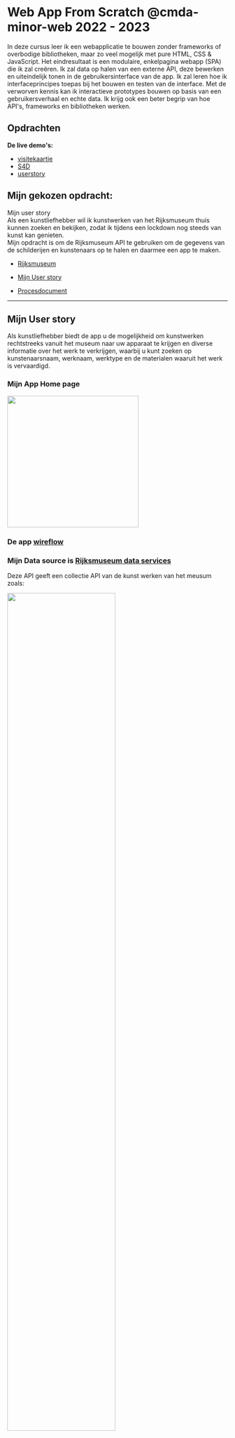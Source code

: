 # Web App From Scratch @cmda-minor-web 2022 - 2023

In deze cursus leer ik een webapplicatie te bouwen zonder frameworks of overbodige bibliotheken, maar zo veel mogelijk met pure HTML, CSS & JavaScript. Het eindresultaat is een modulaire, enkelpagina webapp (SPA) die ik zal creëren. Ik zal data op halen van een externe API, deze bewerken en uiteindelijk tonen in de gebruikersinterface van de app. Ik zal leren hoe ik interfaceprincipes toepas bij het bouwen en testen van de interface. Met de verworven kennis kan ik interactieve prototypes bouwen op basis van een gebruikersverhaal en echte data. Ik krijg ook een beter begrip van hoe API's, frameworks en bibliotheken werken.

## Opdrachten
**De live demo's:** 
  - [visitekaartje](visitekaartje/index.html)
  - [S4D](S4D/index.html)
  - [userstory](userstory/index.html)

## Mijn gekozen opdracht:
  Mijn user story
   <br> Als een kunstliefhebber wil ik kunstwerken van het Rijksmuseum thuis kunnen zoeken en bekijken, zodat ik tijdens een lockdown nog steeds van kunst kan genieten.
   <br> Mijn opdracht is om de Rijksmuseum API te gebruiken om de gegevens van de schilderijen en kunstenaars op te halen en daarmee een app te maken.
   
   - [Rijksmuseum](https://github.com/cmda-minor-web/web-app-from-scratch-2223/blob/main/course/rijksmuseum.md)
   - [Mijn User story](userstory/index.html)
   
   - [Procesdocument](https://github.com/SundousKanaan/web-app-from-scratch-2223/wiki)

---
## Mijn User story

Als kunstliefhebber biedt de app u de mogelijkheid om kunstwerken rechtstreeks vanuit het museum naar uw apparaat te krijgen en diverse informatie over het werk te verkrijgen, waarbij u kunt zoeken op kunstenaarsnaam, werknaam, werktype en de materialen waaruit het werk is vervaardigd.

### Mijn App Home page

<img src="https://github.com/SundousKanaan/web-app-from-scratch-2223/blob/6df7961c9a25df6d20df830a1039a505f9568e64/userstory/images/home.png" width="300px" >

### De app [wireflow](https://github.com/SundousKanaan/web-app-from-scratch-2223/wiki/WEEK-3)

### Mijn Data source is [Rijksmuseum data services](https://data.rijksmuseum.nl/object-metadata/api/)

Deze API geeft een collectie API van de kunst werken van het meusum zoals:

<img src="https://github.com/SundousKanaan/web-app-from-scratch-2223/blob/6df7961c9a25df6d20df830a1039a505f9568e64/userstory/images/API-collectie.png" width="70%">

---

## Mijn program

Ik wil:  

*Zoekenbalk* | ✅ Done

*Verschillende zoeken opties* | ✅ Done - Ik heb 4 zoeken opties

*Detailspagina* | ✅ Done

*Favoriete Pagina* | Not done - Proberen om in het toekomst te hebben

*Filter voor de zoekbalk* | Not done - Proberen om in het toekomst te hebben

*Loeding states* | ✅ Gedeeltelijk heb 

*Error states* | ✅  Gedeeltelijk heb

*Empty state* | Not done | Proberen om in het toekomst te hebben

*Een schema an de kunst kleuren* | Not done - Proberen om in het toekomst te hebben voor een favoriete Pagina

*Meer data halen/functies* | Not done - Proberen om in het toekomst te hebben?

